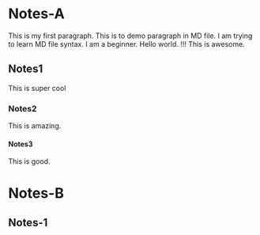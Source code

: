 # Notes-A
This is my first paragraph. This is to demo paragraph in MD file. I am trying to learn MD file syntax. I am a beginner.
Hello world. !!!
This is awesome.
## Notes1
This is super cool
### Notes2
This is amazing.
#### Notes3
This is good.

# Notes-B
## Notes-1
